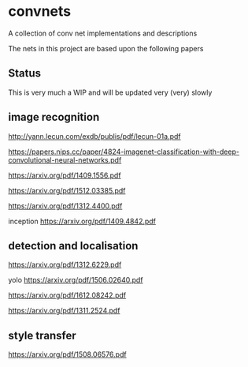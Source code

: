 # convnets

A collection of conv net implementations and descriptions

The nets in this project are based upon the following papers

## Status

This is very much a WIP and will be updated very (very) slowly

## image recognition

http://yann.lecun.com/exdb/publis/pdf/lecun-01a.pdf

https://papers.nips.cc/paper/4824-imagenet-classification-with-deep-convolutional-neural-networks.pdf

https://arxiv.org/pdf/1409.1556.pdf

https://arxiv.org/pdf/1512.03385.pdf

https://arxiv.org/pdf/1312.4400.pdf

inception
https://arxiv.org/pdf/1409.4842.pdf


## detection and localisation

https://arxiv.org/pdf/1312.6229.pdf

yolo
https://arxiv.org/pdf/1506.02640.pdf

https://arxiv.org/pdf/1612.08242.pdf

https://arxiv.org/pdf/1311.2524.pdf


## style transfer

https://arxiv.org/pdf/1508.06576.pdf
